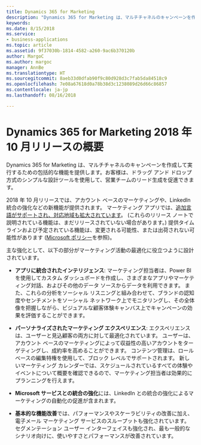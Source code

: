 ```yaml
---
title: Dynamics 365 for Marketing
description: "Dynamics 365 for Marketing は、マルチチャネルのキャンペーンを作成して実行するための包括的な機能を提供します。お客様は、ドラッグ アンド ドロップ方式のシンプルな設計ツールを使用して、営業チームのリード生成を促進できます。"
keywords: 
ms.date: 8/15/2018
ms.service:
- business-applications
ms.topic: article
ms.assetid: 9f37030b-1814-4582-a260-9ac6b370120b
author: MargoC
ms.author: margoc
manager: AnnBe
ms.translationtype: HT
ms.sourcegitcommit: 8aeb33d0dfab90f9c80d928d3c7fab5da84518c9
ms.openlocfilehash: 7e08a67618d0a78b38d3c1238089d26d66c86857
ms.contentlocale: ja-jp
ms.lasthandoff: 08/16/2018

---
```


# <a name="overview-of-dynamics-365-for-marketing-october-18-release"></a>Dynamics 365 for Marketing 2018 年 10 月リリースの概要

Dynamics 365 for Marketing は、マルチチャネルのキャンペーンを作成して実行するための包括的な機能を提供します。お客様は、ドラッグ アンド ドロップ方式のシンプルな設計ツールを使用して、営業チームのリード生成を促進できます。

2018 年 10 月リリースでは、アカウント ベースのマーケティングや、LinkedIn 統合の強化などの新機能が提供されます。 マーケティング アプリでは、[追加言語がサポートされ、対応地域も拡大されています](regions.md)。 (これらのリリース ノートで説明されている機能は、まだリリースされていない場合があります。) 提供タイムラインおよび予定されている機能は、変更される可能性、または出荷されない可能性があります ([Microsoft ポリシー](https://go.microsoft.com/fwlink/p/?linkid=2007332)を参照)。

主な強化として、以下の部分がマーケティング活動の最適化に役立つように設計されています。

- **アプリに統合されたインテリジェンス**: マーケティング担当者は、Power BI を使用してカスタム ダッシュボードを作成し、さまざまなアプリやマーケティング対話、およびその他のデータ ソースからデータを利用できます。 また、これらの分析をソーシャル リスニングと組み合わせて、ブランドの認知度やセンチメントをソーシャル ネットワーク上でモニタリングし、その全体像を把握しながら、ビジュアルな顧客体験キャンバス上でキャンペーンの効果を評価することができます。

- **パーソナライズされたマーケティング エクスペリエンス**: エクスペリエンスは、ユーザーと見込顧客の両方に対して最適化されています。 ユーザーは、アカウント ベースのマーケティングによって収益性の高いアカウントをターゲティングし、成約率を高めることができます。 コンテンツ管理は、ロールベースの編集特権を使用して、ブロック レベルでサポートされます。 新しいマーケティング カレンダーでは、スケジュールされているすべての体験やイベントについて概要を確認できるので、マーケティング担当者は効果的にプランニングを行えます。

- **Microsoft サービスとの統合の強化**には、LinkedIn との統合の強化によるマーケティングの自動化の促進が含まれます。

- **基本的な機能改善**では、パフォーマンスやスケーラビリティの改善に加え、電子メール マーケティング サービスのスループットも強化されています。 セグメンテーション ユーザー インターフェイスも強化され、最も一般的なシナリオ向けに、使いやすさとパフォーマンスが改善されています。



